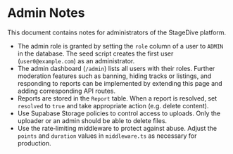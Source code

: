 # Admin Notes

This document contains notes for administrators of the StageDive platform.

- The admin role is granted by setting the `role` column of a user to `ADMIN` in the database. The seed script creates the first user (`user0@example.com`) as an administrator.
- The admin dashboard (`/admin`) lists all users with their roles. Further moderation features such as banning, hiding tracks or listings, and responding to reports can be implemented by extending this page and adding corresponding API routes.
- Reports are stored in the `Report` table. When a report is resolved, set `resolved` to `true` and take appropriate action (e.g. delete content).
- Use Supabase Storage policies to control access to uploads. Only the uploader or an admin should be able to delete files.
- Use the rate‑limiting middleware to protect against abuse. Adjust the `points` and `duration` values in `middleware.ts` as necessary for production.
